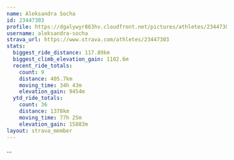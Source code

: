 ```yaml
---
name: Aleksandra Socha
id: 23447303
profile: https://dgalywyr863hv.cloudfront.net/pictures/athletes/23447303/14745546/4/large.jpg
username: aleksandra-socha
strava_url: https://www.strava.com/athletes/23447303
stats:
  biggest_ride_distance: 117.89km
  biggest_climb_elevation_gain: 1102.6m
  recent_ride_totals:
    count: 9
    distance: 405.7km
    moving_time: 34h 43m
    elevation_gain: 9454m
  ytd_ride_totals:
    count: 36
    distance: 1378km
    moving_time: 77h 25m
    elevation_gain: 15883m
layout: strava_member
--- 
```

...
